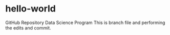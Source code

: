 # hello-world
GitHub Repository Data Science Program
This is branch file and performing the edits and commit.

